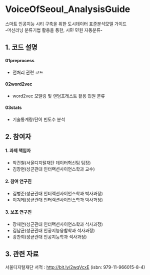 # VoiceOfSeoul_AnalysisGuide
스마트 인공지능 시티 구축을 위한 도시데이터 표준분석모델 가이드\
-머신러닝 분류기법 활용을 통한, 시민 민원 자동분류-


## 1. 코드 설명
#### 01preprocess
 - 전처리 관련 코드
#### 02word2vec
- word2vec 모델링 및 랜덤포레스트 활용 민원 분류
#### 03stats
- 기술통계량/단어 빈도수 분석



## 2. 참여자
#### 1. 과제 책임자
- 박건철(서울디지털재단 데이터혁신팀 팀장)
- 김장현(성균관대 인터랙션사이언스학과 교수)
#### 2. 참여 연구진
- 김병준(성균관대 인터랙션사이언스학과 박사과정)
- 이겨레(성균관대 인터랙션사이언스학과 박사과정) 
#### 3. 보조 연구진
- 장재연(성균관대 인터랙션사이언스학과 석사과정)
- 김남균(성균관대 인공지능융합학과 석사과정)
- 강찬희(성균관대 인공지능학과 석사과정)


## 3. 관련 자료
서울디지털재단 서적 :  http://bit.ly/2wqVcxE (isbn: 979-11-966015-8-4)
